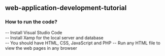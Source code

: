 ## web-application-development-tutorial <br>

### How to run the code?
-- Install Visual Studio Code <br/>
-- Install Xamp for the local server and database <br/>
-- You should have HTML, CSS, JavaScript and PHP
-- Run any HTML file to view the web pages in any browser 
